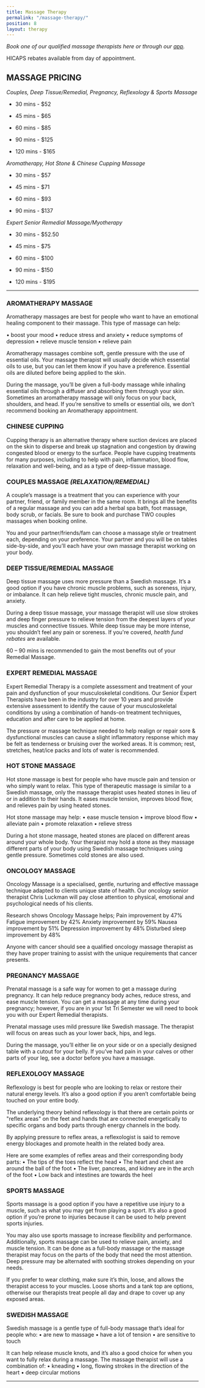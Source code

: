 ```yaml
---
title: Massage Therapy
permalink: "/massage-therapy/"
position: 8
layout: therapy
---
```


*Book one of our qualified massage therapists here or through our [app](https://apps.apple.com/us/app/ipswich-massage-herbal-spa/id1573438798).*

HICAPS rebates available from day of appointment.

<div class='container bg-light my-4 p-4'>
<healcode-widget data-type="appointments" data-widget-partner="object" data-widget-id="1f3643748a4" data-widget-version="0"></healcode-widget>
</div>

## MASSAGE PRICING

*Couples, Deep Tissue/Remedial, Pregnancy, Reflexology & Sports Massage*

* 30 mins - $52

* 45 mins - $65

* 60 mins - $85

* 90 mins - $125

* 120 mins - $165

*Aromatherapy, Hot Stone & Chinese Cupping Massage*

* 30 mins - $57

* 45 mins - $71

* 60 mins - $93

* 90 mins - $137

*Expert Senior Remedial Massage/Myotherapy*

* 30 mins - $52.50

* 45 mins - $75

* 60 mins - $100

* 90 mins - $150

* 120 mins - $195

---

### AROMATHERAPY MASSAGE

Aromatherapy massages are best for people who want to have an emotional healing component to their massage. This type of massage can help:


• boost your mood
• reduce stress and anxiety
• reduce symptoms of depression
• relieve muscle tension
• relieve pain

Aromatherapy massages combine soft, gentle pressure with the use of essential oils. Your massage therapist will usually decide which essential oils to use, but you can let them know if you have a preference. Essential oils are diluted before being applied to the skin.

During the massage, you’ll be given a full-body massage while inhaling essential oils through a diffuser and absorbing them through your skin. Sometimes an aromatherapy massage will only focus on your back, shoulders, and head. If you’re sensitive to smells or essential oils, we don’t recommend booking an Aromatherapy appointment.

### CHINESE CUPPING

Cupping therapy is an alternative therapy where suction devices are placed on the skin to disperse and break up stagnation and congestion by drawing congested blood or energy to the surface. People have cupping treatments for many purposes, including to help with pain, inflammation, blood flow, relaxation and well-being, and as a type of deep-tissue massage.

### COUPLES MASSAGE *(RELAXATION/REMEDIAL)*

A couple’s massage is a treatment that you can experience with your partner, friend, or family member in the same room. It brings all the benefits of a regular massage and you can add a herbal spa bath, foot massage, body scrub, or facials. Be sure to book and purchase TWO couples massages when booking online.

You and your partner/friends/fam can choose a massage style or treatment each, depending on your preference. Your partner and you will be on tables side-by-side, and you’ll each have your own massage therapist working on your body.

### DEEP TISSUE/REMEDIAL MASSAGE

Deep tissue massage uses more pressure than a Swedish massage. It’s a good option if you have chronic muscle problems, such as soreness, injury, or imbalance. It can help relieve tight muscles, chronic muscle pain, and anxiety.

During a deep tissue massage, your massage therapist will use slow strokes and deep finger pressure to relieve tension from the deepest layers of your muscles and connective tissues. While deep tissue may be more intense, you shouldn’t feel any pain or soreness. If you're covered, *health fund rebates* are available.

60 – 90 mins is recommended to gain the most benefits out of your Remedial Massage.

### EXPERT REMEDIAL MASSAGE

Expert Remedial Therapy is a complete assessment and treatment of your pain and dysfunction of your musculoskeletal conditions. Our Senior Expert Therapists have been in the industry for over 10 years and provide extensive assessment to identify the cause of your musculoskeletal conditions by using a combination of hands-on treatment techniques, education and after care to be applied at home.

The pressure or massage technique needed to help realign or repair sore & dysfunctional muscles can cause a slight inflammatory response which may be felt as tenderness or bruising over the worked areas. It is common; rest, stretches, heat/ice packs and lots of water is recommended.

### HOT STONE MASSAGE

Hot stone massage is best for people who have muscle pain and tension or who simply want to relax. This type of therapeutic massage is similar to a Swedish massage, only the massage therapist uses heated stones in lieu of or in addition to their hands. It eases muscle tension, improves blood flow, and relieves pain by using heated stones.

Hot stone massage may help:
• ease muscle tension
• improve blood flow
• alleviate pain
• promote relaxation
• relieve stress

During a hot stone massage, heated stones are placed on different areas around your whole body. Your therapist may hold a stone as they massage different parts of your body using Swedish massage techniques using gentle pressure. Sometimes cold stones are also used.

### ONCOLOGY MASSAGE

Oncology Massage is a specialised, gentle, nurturing and effective massage technique adapted to clients unique state of health. Our oncology senior therapist Chris Luckman will pay close attention to physical, emotional and psychological needs of his clients.

Research shows Oncology Massage helps;
Pain improvement by 47%
Fatigue improvement by 42%
Anxiety improvement by 59%
Nausea improvement by 51%
Depression improvement by 48%
Disturbed sleep improvement by 48%

Anyone with cancer should see a qualified oncology massage therapist as they have proper training to assist with the unique requirements that cancer presents.

### PREGNANCY MASSAGE

Prenatal massage is a safe way for women to get a massage during pregnancy. It can help reduce pregnancy body aches, reduce stress, and ease muscle tension. You can get a massage at any time during your pregnancy; however, if you are in your 1st Tri Semester we will need to book you with our Expert Remedial therapists.

Prenatal massage uses mild pressure like Swedish massage. The therapist will focus on areas such as your lower back, hips, and legs.

During the massage, you’ll either lie on your side or on a specially designed table with a cutout for your belly. If you’ve had pain in your calves or other parts of your leg, see a doctor before you have a massage.

### REFLEXOLOGY MASSAGE

Reflexology is best for people who are looking to relax or restore their natural energy levels. It’s also a good option if you aren’t comfortable being touched on your entire body.

The underlying theory behind reflexology is that there are certain points or "reflex areas" on the feet and hands that are connected energetically to specific organs and body parts through energy channels in the body.

By applying pressure to reflex areas, a reflexologist is said to remove energy blockages and promote health in the related body area.

Here are some examples of reflex areas and their corresponding body parts:
• The tips of the toes reflect the head
• The heart and chest are around the ball of the foot
• The liver, pancreas, and kidney are in the arch of the foot
• Low back and intestines are towards the heel

### SPORTS MASSAGE

Sports massage is a good option if you have a repetitive use injury to a muscle, such as what you may get from playing a sport. It’s also a good option if you’re prone to injuries because it can be used to help prevent sports injuries.

You may also use sports massage to increase flexibility and performance. Additionally, sports massage can be used to relieve pain, anxiety, and muscle tension.
It can be done as a full-body massage or the massage therapist may focus on the parts of the body that need the most attention. Deep pressure may be alternated with soothing strokes depending on your needs.

If you prefer to wear clothing, make sure it’s thin, loose, and allows the therapist access to your muscles. Loose shorts and a tank top are options, otherwise our therapists treat people all day and drape to cover up any exposed areas.

### SWEDISH MASSAGE

Swedish massage is a gentle type of full-body massage that’s ideal for people who:
• are new to massage
• have a lot of tension
• are sensitive to touch

It can help release muscle knots, and it’s also a good choice for when you want to fully relax during a massage.
The massage therapist will use a combination of:
• kneading
• long, flowing strokes in the direction of the heart
• deep circular motions

---

<div data-fred-widget-reviews></div>
<script src="https://d1yw3duy3i4qiv.cloudfront.net/js/sdk-v1.js"></script>
<script>
FRED.init({
locationId: "81fed43a-3a7a-4e46-8450-c4863243da74",
perPage: 5,
layout: "list",
background: "ffffff",
title: "Client Reviews",
titleHexColor: "000000",
starHexColor: "A9B89B"
});
</script>